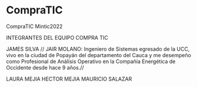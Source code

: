 # CompraTIC
CompraTIC  Mintic2022


INTEGRANTES DEL EQUIPO COMPRA TIC

JAMES SILVA
// JAIR MOLANO:
Ingeniero de Sistemas egresado de la UCC, vivo en la ciudad de Popayán del departamento del Cauca y me desempeño como Profesional de Análisis Operativo en la Compañía Energética de Occidente desde hace 9 años.//

LAURA MEJIA
HECTOR MEJIA
MAURICIO SALAZAR
